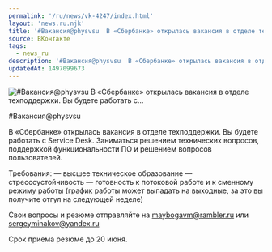 ```yaml
---
permalink: '/ru/news/vk-4247/index.html'
layout: 'news.ru.njk'
title: '#Вакансия@physvsu  В «Сбербанке» открылась вакансия в отделе техподдержки. Вы будете работать с…'
source: ВКонтакте
tags:
  - news_ru
description: '#Вакансия@physvsu  В «Сбербанке» открылась вакансия в отделе техподдержки. Вы будете работать с…'
updatedAt: 1497099673
---
```

![#Вакансия@physvsu  В «Сбербанке» открылась вакансия в отделе техподдержки. Вы будете работать с…](https://sun9-50.userapi.com/impf/c840132/v840132195/aedf/y5sDKUmlGbU.jpg?size=900x600&quality=96&proxy=1&sign=d146a75ef460371faa2c21fc9f1d0390&c_uniq_tag=nH8xDt4-OojO2eab9l6ML2dez-Cjn9pMALDWscsOodI&type=album)

#Вакансия@physvsu

В «Сбербанке» открылась вакансия в отделе техподдержки. Вы будете работать с Service Desk. Заниматься решением технических вопросов, поддержкой функциональности ПО и решением вопросов пользователей.

Требования:
— высшее техническое образование
— стрессоустойчивость
— готовность к потоковой работе и к сменному режиму работы (график работы может выпадать на выходные, за это вы получите отгул на следующей неделе)

Свои вопросы и резюме отправляйте на maybogavm@rambler.ru или sergeyminakov@yandex.ru

Срок приема резюме до 20 июня.
